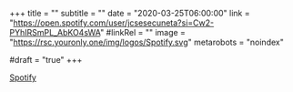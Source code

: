 +++
title = ""
subtitle = ""
date = "2020-03-25T06:00:00"
link = "https://open.spotify.com/user/jcsesecuneta?si=Cw2-PYhIRSmPL_AbKO4sWA"
#linkRel = ""
image = "https://rsc.youronly.one/img/logos/Spotify.svg"
metarobots = "noindex"

#draft = "true"
+++

<a href="https://open.spotify.com/user/jcsesecuneta?si=Cw2-PYhIRSmPL_AbKO4sWA" rel="me noopener external nofollow" referrerpolicy="strict-origin-when-cross-origin">Spotify</a>
